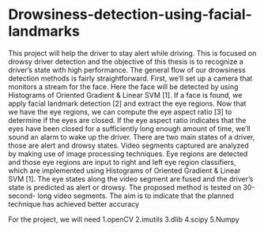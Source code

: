 # Drowsiness-detection-using-facial-landmarks
This project will help the driver to stay alert while driving. 
This is focused on drowsy driver detection and the objective of this thesis is to recognize a driver’s state with high performance. The general flow of our drowsiness detection methods is fairly straightforward. First, we’ll set up a camera that monitors a stream for the face. Here the face will be detected by using Histograms of Oriented Gradient & Linear SVM [1]. If a face is found, we apply facial landmark detection [2] and extract the eye regions. Now that we have the eye regions, we can compute the eye aspect ratio [3] to determine if the eyes are closed. If the eye aspect ratio indicates that the eyes have been closed for a sufficiently long enough amount of time, we’ll sound an alarm to wake up the driver.
There are two main states of a driver, those are alert and drowsy states. Video segments captured are analyzed by making use of image processing techniques. Eye regions are detected and those eye regions are input to right and left eye region classifiers, which are implemented using Histograms of Oriented Gradient & Linear SVM [1].
The eye states along the video segment are fused and the driver’s state is predicted as alert or drowsy. The proposed method is tested on 30-second- long video segments. The aim is to indicate that the planned technique has achieved better accuracy

For the project, we will need
1.openCV
2.imutils
3.dlib
4.scipy
5.Numpy
